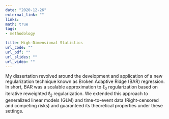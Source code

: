 ```yaml
---
date: "2020-12-26"
external_link: ""
links:
math: true
tags:
- methodology

title: High-Dimensional Statistics
url_code: ""
url_pdf: ""
url_slides: ""
url_video: ""
---
```


My dissertation revolved around the development and application of a new regularization technique known as Broken Adaptive Ridge (BAR) regression. In short, BAR was a scalable approximation to $\ell_0$ regularization based on iterative reweighted $\ell_2$ regularization. We extended this approach to generalized linear models (GLM) and time-to-event data (Right-censored and competing risks) and guaranteed its theoretical properties under these settings.

